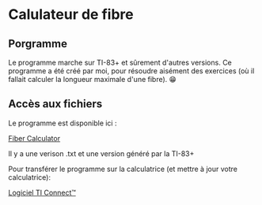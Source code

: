 <!--
Created by Its-Just-Nans - https://github.com/Its-Just-Nans
Copyright Its-Just-Nans
--->

# Calulateur de fibre

## Porgramme

Le programme marche sur TI-83+ et sûrement d'autres versions. Ce programme a été créé par moi, pour résoudre aisément des exercices (où il fallait calculer la longueur maximale d'une fibre). :grin:


## Accès aux fichiers

Le programme est disponible ici :

[Fiber Calculator](https://github.com/Its-Just-Nans/fiber-calculator)

Il y a une verison .txt et une version généré par la TI-83+

Pour transférer le programme sur la calculatrice (et mettre à jour votre calculatrice):

[Logiciel TI Connect™](https://education.ti.com/fr/software/details/en/14d11109c9f44d55b9bbf65e5a62e7f1/swticonnectsoftwareforwindows)